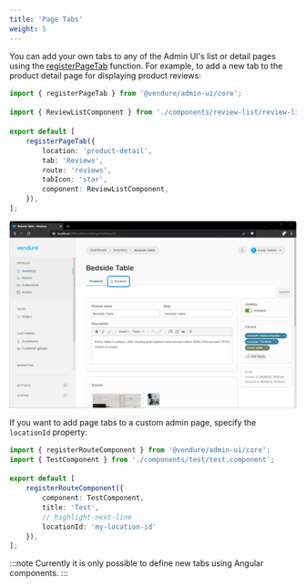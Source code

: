 ```yaml
---
title: 'Page Tabs'
weight: 5
---
```


You can add your own tabs to any of the Admin UI's list or detail pages using the [registerPageTab](/reference/admin-ui-api/tabs/register-page-tab/) function. For example, to add a new tab to the product detail page for displaying product reviews:

```ts title="src/plugins/reviews/ui/providers.ts"
import { registerPageTab } from '@vendure/admin-ui/core';

import { ReviewListComponent } from './components/review-list/review-list.component';

export default [
    registerPageTab({
        location: 'product-detail',
        tab: 'Reviews',
        route: 'reviews',
        tabIcon: 'star',
        component: ReviewListComponent,
    }),
];
```

![./ui-extensions-tabs.webp](./ui-extensions-tabs.webp)

If you want to add page tabs to a custom admin page, specify the `locationId` property:

```ts title="src/plugins/my-plugin/ui/routes.ts"
import { registerRouteComponent } from '@vendure/admin-ui/core';
import { TestComponent } from './components/test/test.component';

export default [
    registerRouteComponent({
        component: TestComponent,
        title: 'Test',
        // highlight-next-line
        locationId: 'my-location-id'
    }),
];
```

:::note
Currently it is only possible to define new tabs using Angular components.
:::
